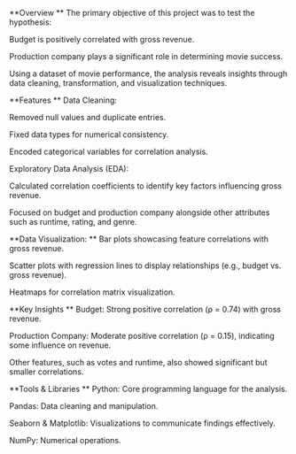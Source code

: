 **Overview
**
The primary objective of this project was to test the hypothesis:

Budget is positively correlated with gross revenue.

Production company plays a significant role in determining movie success.

Using a dataset of movie performance, the analysis reveals insights through data cleaning, transformation, and visualization techniques.

**Features
**
Data Cleaning:

Removed null values and duplicate entries.

Fixed data types for numerical consistency.

Encoded categorical variables for correlation analysis.

Exploratory Data Analysis (EDA):

Calculated correlation coefficients to identify key factors influencing gross revenue.

Focused on budget and production company alongside other attributes such as runtime, rating, and genre.

**Data Visualization:
**
Bar plots showcasing feature correlations with gross revenue.

Scatter plots with regression lines to display relationships (e.g., budget vs. gross revenue).

Heatmaps for correlation matrix visualization.

**Key Insights
**
Budget: Strong positive correlation (ρ = 0.74) with gross revenue.

Production Company: Moderate positive correlation (ρ = 0.15), indicating some influence on revenue.

Other features, such as votes and runtime, also showed significant but smaller correlations.

**Tools & Libraries
**
Python: Core programming language for the analysis.

Pandas: Data cleaning and manipulation.

Seaborn & Matplotlib: Visualizations to communicate findings effectively.

NumPy: Numerical operations.
